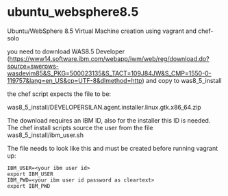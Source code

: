 ubuntu_websphere8.5
==================

Ubuntu/WebSphere 8.5 Virtual Machine creation using vagrant and chef-solo

you need to download WAS8.5 Developer 
(https://www14.software.ibm.com/webapp/iwm/web/reg/download.do?source=swerpws-wasdevim85&S_PKG=500023135&S_TACT=109J84JW&S_CMP=1550-0-119757&lang=en_US&cp=UTF-8&dlmethod=http) 
and copy to was8_5_install

the chef script expects the file to be:

was8_5_install/DEVELOPERSILAN.agent.installer.linux.gtk.x86_64.zip

The download requires an IBM ID, also for the installer this ID is needed. The chef install scripts source the user from the file was8_5_install/ibm_user.sh

The file needs to look like this and must be created before running vagrant up:

```
IBM_USER=<your ibm user id>
export IBM_USER
IBM_PWD=<your ibm user id password as cleartext>
export IBM_PWD
```
